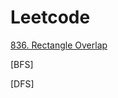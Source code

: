 # Leetcode

[836. Rectangle Overlap](https://github.com/Alley111/leetcode/blob/main/code/836.md)
     
[BFS]

[DFS]
